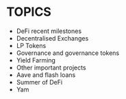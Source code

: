 # TOPICS

- DeFi recent milestones
- Decentralised Exchanges
- LP Tokens
- Governance and governance tokens
- Yield Farming
- Other important projects
- Aave and flash loans
- Summer of DeFi
- Yam